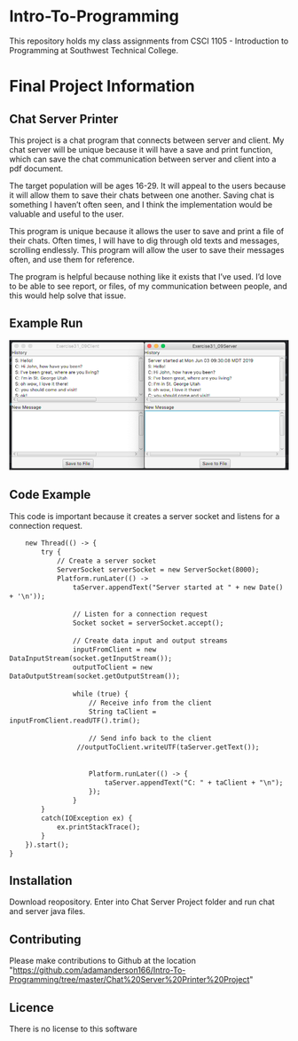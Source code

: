 # Intro-To-Programming

This repository holds my class assignments from CSCI 1105 - Introduction to Programming at Southwest Technical College.

# Final Project Information

## Chat Server Printer
This project is a chat program that connects between server and client. My chat server will be unique because it will have a save and print function, which can save the chat communication between server and client into a pdf document.
 
The target population will be ages 16-29. It will appeal to the users because it will allow them to save their chats between one another. Saving chat is something I haven’t often seen, and I think the implementation would be valuable and useful to the user.
 

This program is unique because it allows the user to save and print a file of their chats. Often times, I will have to dig through old texts and messages, scrolling endlessly. This program will allow the user to save their messages often, and use them for reference.
 

The program is helpful because nothing like it exists that I’ve used. I’d love to be able to see report, or files, of my communication between people, and this would help solve that issue.

## Example Run
<img src="ChatServerImage.png" />

## Code Example
This code is important because it creates a server socket and listens for a connection request.
```
	new Thread(() -> {
		try {
			// Create a server socket
			ServerSocket serverSocket = new ServerSocket(8000);
			Platform.runLater(() ->
				taServer.appendText("Server started at " + new Date() + '\n'));
				
				// Listen for a connection request
				Socket socket = serverSocket.accept();
				
				// Create data input and output streams
				inputFromClient = new DataInputStream(socket.getInputStream());
				outputToClient = new DataOutputStream(socket.getOutputStream());
				
				while (true) {
					// Receive info from the client
					String taClient = inputFromClient.readUTF().trim();
					
					// Send info back to the client
				 //outputToClient.writeUTF(taServer.getText());

					
					Platform.runLater(() -> {
						taServer.appendText("C: " + taClient + "\n");
					});
				}
		}
		catch(IOException ex) {
			ex.printStackTrace();
		}
	}).start();
}
```

## Installation
Download reopository. Enter into Chat Server Project folder and run chat and server java files.

## Contributing
Please make contributions to Github at the location "https://github.com/adamanderson166/Intro-To-Programming/tree/master/Chat%20Server%20Printer%20Project"

## Licence
There is no license to this software